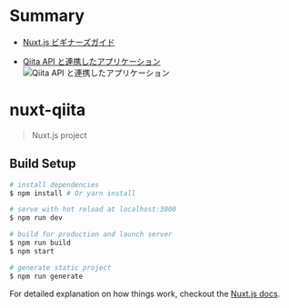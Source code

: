 # Summary

- [Nuxt.js ビギナーズガイド](https://nuxt-beginners-guide.elevenback.jp/examples/my-first-nuxt-app.html)

- [Qiita API と連携したアプリケーション](https://nuxt-qiita.netlify.com/)
![Qiita API と連携したアプリケーション](https://user-images.githubusercontent.com/11635641/59233581-0ad5b600-8c24-11e9-834f-aa0422e6d1d1.gif)

# nuxt-qiita

> Nuxt.js project

## Build Setup

``` bash
# install dependencies
$ npm install # Or yarn install

# serve with hot reload at localhost:3000
$ npm run dev

# build for production and launch server
$ npm run build
$ npm start

# generate static project
$ npm run generate
```

For detailed explanation on how things work, checkout the [Nuxt.js docs](https://github.com/nuxt/nuxt.js).


